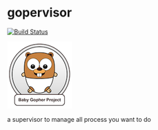 # gopervisor
[![Build Status](https://travis-ci.org/ejunjsh/gopervisor.svg?branch=master)](https://travis-ci.org/ejunjsh/gopervisor)

[![baby-gopher](https://raw.githubusercontent.com/drnic/babygopher-site/gh-pages/images/babygopher-badge.png)](http://www.babygopher.org)

a supervisor to manage all process you want to do
